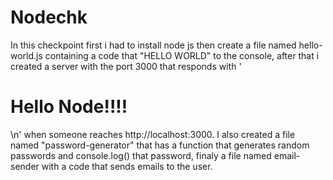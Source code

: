 # Nodechk

In this checkpoint first i had to install node js then create a file named hello-world.js containing a code that "HELLO WORLD" to the console, after that i created a server with the port 3000 that responds with '<h1>Hello Node!!!!</h1>\n' when someone reaches http://localhost:3000. I also created a file named "password-generator" that has a function that generates random passwords and console.log() that password, finaly a file named email-sender with a code that sends emails to the user. 
